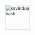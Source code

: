 <img src="https://kavinduakash.com/assets/mypic2.png" title="kaviunduakash" alt="kavinduakash" width="80" />
